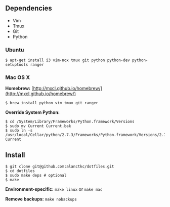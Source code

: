 ## Dependencies

* Vim
* Tmux
* Git
* Python

### Ubuntu

    $ apt-get install i3 vim-nox tmux git python python-dev python-setuptools ranger

### Mac OS X

**Homebrew:** [http://mxcl.github.io/homebrew/](http://mxcl.github.io/homebrew/)

    $ brew install python vim tmux git ranger

**Override System Python:**

    $ cd /System/Library/Frameworks/Python.framework/Versions
    $ sudo mv Current Current.bak
    $ sudo ln -s /usr/local/Cellar/python/2.7.3/Frameworks/Python.framework/Versions/2.7 Current

## Install

    $ git clone git@github.com:alanctkc/dotfiles.git
    $ cd dotfiles
    $ sudo make deps # optional
    $ make

**Environment-specific:** `make linux` or `make mac`

**Remove backups:** `make nobackups`

